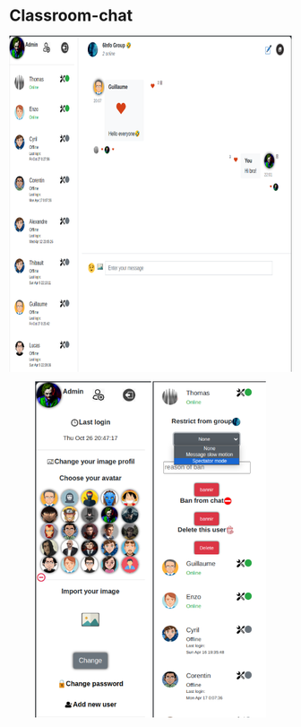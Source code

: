 # Classroom-chat
<p align="center">
  <img height="600" src="img/demo1.png">
</p>

<p align="center">
  <img height="600" src="img/demo2.png">
   <img height="600" src="img/demo3.png">
</p>
